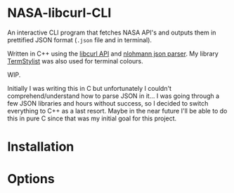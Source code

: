 # NASA-libcurl-CLI

An interactive CLI program that fetches NASA API's and outputs them in prettified JSON format (`.json` file and in terminal).

Written in C++ using the [libcurl API](https://curl.se/libcurl/) and [nlohmann json parser](https://github.com/nlohmann/json). My library [TermStylist](https://github.com/alexwkleung/TermStylist) was also used for terminal colours.

WIP.

Initially I was writing this in C but unfortunately I couldn't comprehend/understand how to parse JSON in it... I was going through a few JSON libraries and hours without success, so I decided to switch everything to C++ as a last resort. Maybe in the near future I'll be able to do this in pure C since that was my initial goal for this project.

# Installation

# Options
